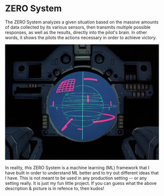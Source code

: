 # ZERO System
The ZERO System analyzes a given situation based on the massive amounts of data collected by its various sensors, then transmits multiple possible responses, as well as the results, directly into the pilot's brain. In other words, it shows the pilots the actions necessary in order to achieve victory.

![zero-system-image](img.jpg)


In reality, *this* ZERO System is a machine learning (ML) framework that I have built in order to understand ML better and to try out different ideas that I have. This is not meant to be used in any production setting -- or any setting really. It is just my fun little project. If you can guess what the above description & picture is in refence to, then kudos!